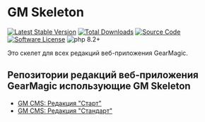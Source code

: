 # GM Skeleton

[![Latest Stable Version](https://img.shields.io/packagist/v/gearmagicru/gm-skeleton.svg)](https://packagist.org/packages/gearmagicru/gm-skeleton)
[![Total Downloads](https://img.shields.io/packagist/dt/gearmagicru/gm-skeleton.svg)](https://packagist.org/packages/gearmagicru/gm-skeleton)
[![Source Code](https://img.shields.io/badge/source-gearmagicru/gm--skeleton-blue.svg)](https://github.com/gearmagicru/gm-skeleton)
[![Software License](https://img.shields.io/badge/license-GPL--2.0%20license-brightgreen.svg)](https://github.com/gearmagicru/gm-skeleton/blob/master/LICENSE)
![php 8.2+](https://img.shields.io/badge/php-min%208.2-red.svg)

Это скелет для всех редакций веб-приложения GearMagic.

## Репозитории редакций веб-приложения GearMagic использующие GM Skeleton
- [GM CMS: Редакция "Cтарт"](https://github.com/gearmagicru/cms-start-edition)
- [GM CMS: Редакция "Cтандарт"](https://github.com/gearmagicru/cms-standart-edition)
